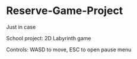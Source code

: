 # Reserve-Game-Project
Just in case

School project: 2D Labyrinth game

Controls: WASD to move, ESC to open pause menu

